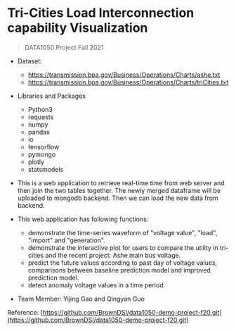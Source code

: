 # Tri-Cities Load Interconnection capability Visualization
> DATA1050 Project Fall 2021

- Dataset: 
	- https://transmission.bpa.gov/Business/Operations/Charts/ashe.txt
	- https://transmission.bpa.gov/Business/Operations/Charts/triCities.txt

- Libraries and Packages
	- Python3
	- requests
	- numpy
	- pandas
	- io 
	- tensorflow
	- pymongo
	- plotly
	- statsmodels

- This is a web application to retrieve real-time time from web server and then join the two tables together. The newly merged dataframe will be uploaded to mongodb backend. Then we can load the new data from backend.

- This web application has following functions: 
	- demonstrate the time-series waveform of "voltage value", "load", "import" and "generation".
	- demonstrate the  interactive plot for users to compare the utility in tri-cities and the recent project: Ashe main bus voltage.
	- predict the future values according to past day of voltage values, comparisons between baseline prediction model and improved prediction model.
	- detect anomaly voltage values in a time period.
	
- Team Member: Yijing Gao and Qingyan Guo

Reference: [https://github.com/BrownDSI/data1050-demo-project-f20.git](https://github.com/BrownDSI/data1050-demo-project-f20.git)
